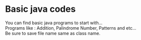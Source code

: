 <h1>Basic java codes</h1>
You can find basic java programs to start with... <br>
Programs like : Addition, Palindrome Number, Patterns and etc... 
<br>
Be sure to save file name same as class name.
